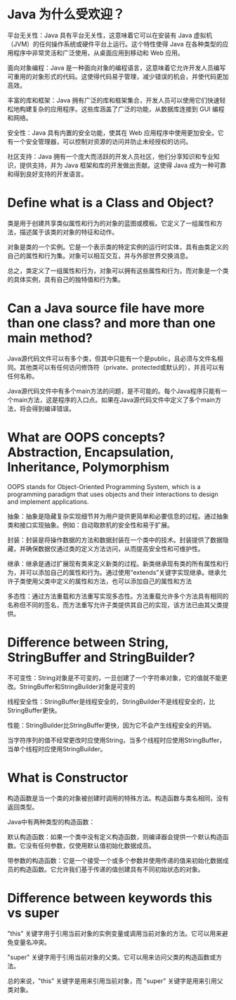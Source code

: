 # Java 为什么受欢迎？

平台无关性：Java 具有平台无关性，这意味着它可以在安装有 Java 虚拟机（JVM）的任何操作系统或硬件平台上运行。这个特性使得 Java 在各种类型的应用程序中非常灵活和广泛使用，从桌面应用到移动和 Web 应用。

面向对象编程：Java 是一种面向对象的编程语言，这意味着它允许开发人员编写可重用的对象形式的代码。这使得代码易于管理，减少错误的机会，并使代码更加高效。

丰富的库和框架：Java 拥有广泛的库和框架集合，开发人员可以使用它们快速轻松地构建复杂的应用程序。这些库涵盖了广泛的功能，从数据库连接到 GUI 编程和网络。

安全性：Java 具有内置的安全功能，使其在 Web 应用程序中使用更加安全。它有一个安全管理器，可以控制对资源的访问并防止未经授权的访问。

社区支持：Java 拥有一个庞大而活跃的开发人员社区，他们分享知识和专业知识，提供支持，并为 Java 框架和库的开发做出贡献。这使得 Java 成为一种可靠和得到良好支持的开发语言。

# Define what is a Class and Object?

类是用于创建共享类似属性和行为的对象的蓝图或模板。它定义了一组属性和方法，描述属于该类的对象的特征和动作。

对象是类的一个实例。它是一个表示类的特定实例的运行时实体，具有由类定义的自己的属性和行为集。对象可以相互交互，并与外部世界交换消息。

总之，类定义了一组属性和行为，对象可以拥有这些属性和行为，而对象是一个类的具体实例，具有自己的独特值和行为集。

# Can a Java source file have more than one class? and more than one main method?

Java源代码文件可以有多个类，但其中只能有一个是public，且必须与文件名相同。其他类可以有任何访问修饰符（private、protected或默认的），并且可以有任何名称。

Java源代码文件中有多个main方法的问题，是不可能的。每个Java程序只能有一个main方法，这是程序的入口点。如果在Java源代码文件中定义了多个main方法，将会得到编译错误。

# What are OOPS concepts? Abstraction, Encapsulation, Inheritance, Polymorphism

OOPS stands for Object-Oriented Programming System, which is a programming paradigm that uses objects and their interactions to design and implement applications.

抽象：抽象是隐藏复杂实现细节并为用户提供更简单和必要信息的过程。通过抽象类和接口实现抽象。例如：自动取款机的安全性和易于扩展。

封装：封装是将操作数据的方法和数据封装在一个类中的技术。封装提供了数据隐藏，并确保数据仅通过类的定义方法访问，从而提高安全性和可维护性。

继承：继承是通过扩展现有类来定义新类的过程。新类继承现有类的所有属性和行为，并可以添加自己的属性和行为。通过使用“extends”关键字实现继承。继承允许子类使用父类中定义的属性和方法，也可以添加自己的属性和方法

多态性：通过方法重载和方法重写实现多态性。方法重载允许多个方法具有相同的名称但不同的签名，而方法重写允许子类提供其自己的实现，该方法已由其父类提供。

# Difference between String, StringBuffer and StringBuilder?

不可变性：String对象是不可变的，一旦创建了一个字符串对象，它的值就不能更改。StringBuffer和StringBuilder对象是可变的

线程安全性：StringBuffer是线程安全的，StringBuilder不是线程安全的，比StringBuffer更快。

性能：StringBuilder比StringBuffer更快，因为它不会产生线程安全的开销。

当字符序列的值不经常更改时应使用String，当多个线程时应使用StringBuffer，当单个线程时应使用StringBuilder。

# What is Constructor

构造函数是当一个类的对象被创建时调用的特殊方法。构造函数与类名相同，没有返回类型。

Java中有两种类型的构造函数：

默认构造函数：如果一个类中没有定义构造函数，则编译器会提供一个默认构造函数。它没有任何参数，仅使用默认值初始化数据成员。

带参数的构造函数：它是一个接受一个或多个参数并使用传递的值来初始化数据成员的构造函数。它允许我们基于传递的值创建具有不同初始状态的对象。

# Difference between keywords this vs super

"this" 关键字用于引用当前对象的实例变量或调用当前对象的方法。它可以用来避免变量名冲突。

"super" 关键字用于引用当前对象的父类。它可以用来访问父类的构造函数或方法。

总的来说，"this" 关键字是用来引用当前对象，而 "super" 关键字是用来引用父类对象。
